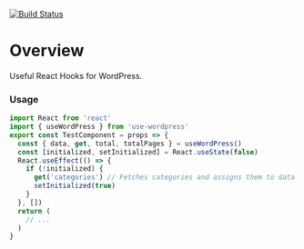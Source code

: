 [![Build Status](https://travis-ci.org/magicink/use-wordpress.svg?branch=develop)](https://travis-ci.org/magicink/use-wordpress)

# Overview

Useful React Hooks for WordPress.

### Usage

```js
import React from 'react'
import { useWordPress } from 'use-wordpress'
export const TestComponent = props => {
  const { data, get, total, totalPages } = useWordPress()
  const [initialized, setInitialized] = React.useState(false)
  React.useEffect(() => {
    if (!initialized) {
      get('categories') // Fetches categories and assigns them to data
      setInitialized(true) 
    }
  }, [])
  return (
    // ...
  )
}
```